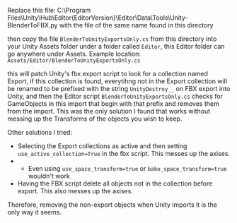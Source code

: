 Replace this file:
C:\Program Files\Unity\Hub\Editor\{EditorVersion}\Editor\Data\Tools\Unity-BlenderToFBX.py
with the file of the same name found in this directory

then copy the file `BlenderToUnityExportsOnly.cs` from this directory into your Unity Assets folder under a folder called `Editor`, this Editor folder can go anywhere under Assets.
Example location: `Assets/Editor/BlenderToUnityExportsOnly.cs`

this will patch Unity's fbx export script to look for a collection named Export, if this collection is found, everytihng not in the Export collection will be renamed to be prefixed with the string `UnityDestroy__` on FBX export into Unity, and then the Editor script `BlenderToUnityExportsOnly.cs` checks for GameObjects in this import that begin with that prefix and removes them from the import.
This was the only solution I found that works without messing up the Transforms of the objects you wish to keep.

Other solutions I tried:
- Selecting the Export collections as active and then setting `use_active_collection=True` in the fbx script. This messes up the axises.
- - Even using `use_space_transform=true` or `bake_space_transform=true` wouldn't work
- Having the FBX script delete all objects not in the collection before export. This also messes up the axises.

Therefore, removing the non-export objects when Unity imports it is the only way it seems.
